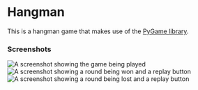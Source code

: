 # Hangman
This is a hangman game that makes use of the [PyGame library](https://www.pygame.org/).

### Screenshots
![A screenshot showing the game being played](https://github.com/katie-ar/hangman/assets/148056793/052ad037-5132-4329-ba3c-005cc2d00f49)
![A screenshot showing a round being won and a replay button](https://github.com/katie-ar/hangman/assets/148056793/a4d5987c-e9d5-42f5-b24c-72d3213fa9a6)
![A screenshot showing a round being lost and a replay button](https://github.com/katie-ar/hangman/assets/148056793/652b3dc0-00a4-47f2-9e68-6d5d18e9aedf)



